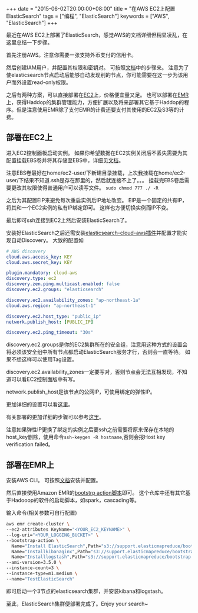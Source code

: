 +++
date = "2015-06-02T20:00:00+08:00"
title = "在AWS EC2上配置ElasticSearch"
tags = ["编程", "ElasticSearch"]
keywords = ["AWS", "ElasticSearch"]
+++

最近在AWS EC2上部署了ElasticSearch，感觉AWS的文档详细但稍显凌乱，在这里总结一下步骤。

首先注册AWS。注意你需要一张支持外币支付的信用卡。

然后创建IAM用户，并配置其权限和密钥对。
可按照[文档](http://docs.aws.amazon.com/zh_cn/AWSEC2/latest/UserGuide/get-set-up-for-amazon-ec2.html)中的步骤来。
注意为了使elasticsearch节点启动后能够自动发现别的节点，你可能需要在这一步为该用户而外设置read-only权限。

之后有两种方案，可以直接部署在[EC2](http://aws.amazon.com/cn/ec2/)上，价格便宜量又足。
也可以部署在[EMR](http://aws.amazon.com/cn/elasticmapreduce/)上，获得Haddop的集群管理能力，方便扩展以及将来部署其它基于Haddop的程序。但是注意使用EMR除了支付EMR的计费还要支付其使用的EC2及S3等的计费。

## 部署在EC2上

进入EC2控制面板启动实例。
如果你希望数据在EC2实例关闭后不丢失需要为其配置挂载EBS卷并将其存储至EBS中，详细见[文档](http://docs.aws.amazon.com/zh_cn/AWSEC2/latest/UserGuide/ebs-using-volumes.html)。

注意EBS卷最好在home/ec2-user/下新建目录挂载，上次我挂载在home/ec2-user/下结果不知道.ssh是存在那里的，然后就连接不上了。。。
挂载完EBS卷后需要更改其权限使得普通用户可以读写文件。
`sudo chmod 777 ./ -R`

之后为其配置EIP来避免每次重启实例后IP地址改变。
EIP是一个固定的共有IP，将其和一个EC2实例的私有IP绑定即可。
这样也方便切换实例而IP不变。

最后即可ssh连接到EC2上然后安装ElasticSearch了。

安装好ElasticSearch之后还需安装[elasticsearch-cloud-aws插件](https://github.com/elastic/elasticsearch-cloud-aws)并配置才能实现自动Discovery。
大致的配置如

```yml
# AWS discovery
cloud.aws.access_key: KEY
cloud.aws.secret_key: KEY

plugin.mandatory: cloud-aws
discovery.type: ec2
discovery.zen.ping.multicast.enabled: false
discovery.ec2.groups: "elasticsearch"

discovery.ec2.availability_zones: "ap-northeast-1a"
cloud.aws.region: "ap-northeast-1"

discovery.ec2.host_type: "public_ip"
network.publish_host: [PUBLIC_IP]

discovery.ec2.ping_timeout: "30s"
```

discovery.ec2.groups是你的EC2集群所在的安全组，注意用这种方式的设置会将必须该安全组中所有节点都启动ElasticSearch服务才行，否则会一直等待。
如果不想这样可以使用Tag设置。

discovery.ec2.availability_zones一定要写对，否则节点会无法互相发现，不知道可以看EC2控制面版中有写。

network.publish_host是该节点的公网IP，可使用绑定的弹性IP。

更加详细的设置可以看[这里](http://www.markbetz.net/2014/03/18/elasticsearch-discovery-in-ec2/)。

有关部署的更加详细的步骤可以参考[这里](http://pavelpolyakov.com/2014/08/13/elasticsearch-cluster-on-aws-part-1-preparing-environment/)。

注意如果弹性IP更换了绑定的实例之后要ssh之前需要将原来保存在本地的host_key删除，使用命令`ssh-keygen -R hostname`,否则会报Host key verification failed。

## 部署在EMR上

安装AWS CLI。
可按照[文档](http://docs.aws.amazon.com/zh_cn/cli/latest/userguide/cli-chap-welcome.html)安装并配置。

然后直接使用Amazon EMR的[bootstrp action脚本](https://github.com/awslabs/emr-bootstrap-actions/tree/master/elasticsearch)即可。
这个仓库中还有其它基于Hadooop的软件的启动脚本，如spark，cascading等。

输入命令(相关参数可自行配置)

```sh
aws emr create-cluster \
--ec2-attributes KeyName="<YOUR_EC2_KEYNAME>" \
--log-uri="<YOUR_LOGGING_BUCKET>" \
--bootstrap-action \
  Name="Install ElasticSearch",Path="s3://support.elasticmapreduce/bootstrap-actions/other/elasticsearch_install.rb" \
  Name="Installkibanaginx",Path="s3://support.elasticmapreduce/bootstrap-actions/other/kibananginx_install.rb" \
  Name="Installlogstash",Path="s3://support.elasticmapreduce/bootstrap-actions/other/logstash_install.rb" \
--ami-version=3.5.0 \
--instance-count=3 \
--instance-type=m1.medium \
--name="TestElasticSearch"
```

即可启动一个3节点的elasticsearch集群，并安装kibana和logstash。

至此，ElasticSearch集群便部署完成了。Enjoy your search~
